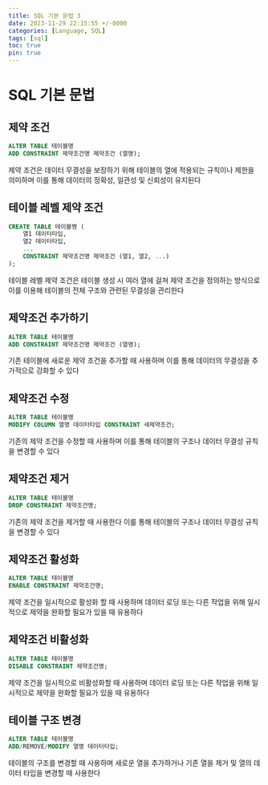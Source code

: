 ```yaml
---
title: SQL 기본 문법 3
date: 2023-11-29 22:15:55 +/-0000
categories: [Language, SQL]
tags: [sql]
toc: true
pin: true
---
```


# SQL 기본 문법

## 제약 조건

~~~sql
ALTER TABLE 테이블명
ADD CONSTRAINT 제약조건명 제약조건 (열명);
~~~

제약 조건은 데이터 무결성을 보장하기 위해 테이블의 열에 적용되는 규칙이나 제한을 의미하며 이를 통해 데이터의 정확성, 일관성 및 신뢰성이 유지된다

## 테이블 레벨 제약 조건

~~~sql
CREATE TABLE 테이블명 (
    열1 데이터타입,
    열2 데이터타입,
    ...
    CONSTRAINT 제약조건명 제약조건 (열1, 열2, ...)
);
~~~

테이블 레벨 제약 조건은 테이블 생성 시 여러 열에 걸쳐 제약 조건을 정의하는 방식으로 이를 이용해 테이블의 전체 구조와 관련된 무결성을 관리한다

## 제약조건 추가하기

~~~sql
ALTER TABLE 테이블명
ADD CONSTRAINT 제약조건명 제약조건 (열명);
~~~

기존 테이블에 새로운 제약 조건을 추가할 때 사용하며 이를 통해 데이터의 무결성을 추가적으로 강화할 수 있다

## 제약조건 수정

~~~sql
ALTER TABLE 테이블명
MODIFY COLUMN 열명 데이터타입 CONSTRAINT 새제약조건;
~~~

기존의 제약 조건을 수정할 때 사용하며 이를 통해 테이블의 구조나 데이터 무결성 규칙을 변경할 수 있다

## 제약조건 제거

~~~sql
ALTER TABLE 테이블명
DROP CONSTRAINT 제약조건명;
~~~

기존의 제약 조건을 제거할 때 사용한다 이를 통해 테이블의 구조나 데이터 무결성 규칙을 변경할 수 있다

## 제약조건 활성화

~~~sql
ALTER TABLE 테이블명
ENABLE CONSTRAINT 제약조건명;
~~~

제약 조건을 일시적으로 활성화 할 때 사용하며 데이터 로딩 또는 다른 작업을 위해 일시적으로 제약을 완화할 필요가 있을 때 유용하다

## 제약조건 비활성화
~~~sql
ALTER TABLE 테이블명
DISABLE CONSTRAINT 제약조건명;
~~~

제약 조건을 일시적으로 비활성화할 때 사용하며 데이터 로딩 또는 다른 작업을 위해 일시적으로 제약을 완화할 필요가 있을 때 유용하다

## 테이블 구조 변경

~~~sql
ALTER TABLE 테이블명
ADD/REMOVE/MODIFY 열명 데이터타입;
~~~

테이블의 구조를 변경할 때 사용하며 새로운 열을 추가하거나 기존 열을 제거 및 열의 데이터 타입을 변경할 때 사용한다





